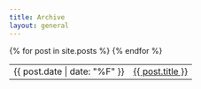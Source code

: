 ```yaml
---
title: Archive
layout: general
---
```


<table id="post-list">
{% for post in site.posts %}
  <tr>
    <td class="date">
      <time datetime="{{ post.date | date: "%F" }}">
        {{ post.date | date: "%F" }}
      </time>
    </td>
    <td>
      <a href="{{ post.url }}">{{ post.title }}</a>
    </td>
  </tr>
{% endfor %}
</table>
